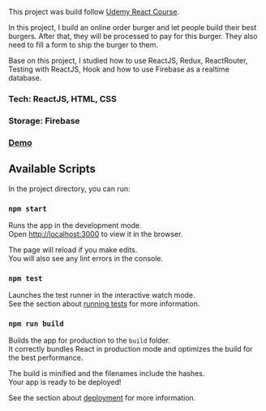 This project was build follow [Udemy React Course](https://www.udemy.com/course/react-the-complete-guide-incl-redux/).

In this project, I build an online order burger and let people build their best burgers. After that, they will be processed to pay for this burger. They also need to fill a form to ship the burger to them.

Base on this project, I studied how to use ReactJS, Redux, ReactRouter, Testing with ReactJS, Hook and how to use Firebase as a realtime database.

### Tech: ReactJS, HTML, CSS
### Storage: Firebase
### [Demo](https://react-my-burger-9caa1.web.app/)


## Available Scripts

In the project directory, you can run:

### `npm start`

Runs the app in the development mode.<br />
Open [http://localhost:3000](http://localhost:3000) to view it in the browser.

The page will reload if you make edits.<br />
You will also see any lint errors in the console.

### `npm test`

Launches the test runner in the interactive watch mode.<br />
See the section about [running tests](https://facebook.github.io/create-react-app/docs/running-tests) for more information.

### `npm run build`

Builds the app for production to the `build` folder.<br />
It correctly bundles React in production mode and optimizes the build for the best performance.

The build is minified and the filenames include the hashes.<br />
Your app is ready to be deployed!

See the section about [deployment](https://facebook.github.io/create-react-app/docs/deployment) for more information.
